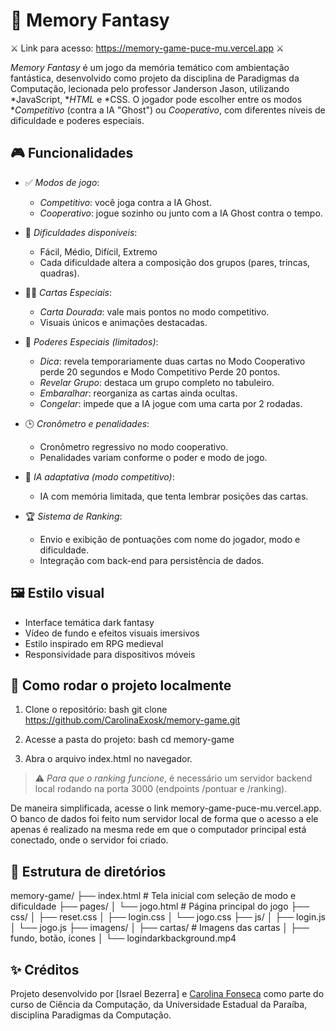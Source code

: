 # 🧠 Memory Fantasy 
  ⚔️ Link para acesso: https://memory-game-puce-mu.vercel.app ⚔️

*Memory Fantasy* é um jogo da memória temático com ambientação fantástica, desenvolvido como projeto da disciplina de Paradigmas da Computação, lecionada pelo professor Janderson Jason, utilizando *JavaScript, **HTML* e *CSS. O jogador pode escolher entre os modos **Competitivo* (contra a IA "Ghost") ou *Cooperativo*, com diferentes níveis de dificuldade e poderes especiais.

## 🎮 Funcionalidades

- ✅ *Modos de jogo*:
  - *Competitivo*: você joga contra a IA Ghost.
  - *Cooperativo*: jogue sozinho ou junto com a IA Ghost contra o tempo.

- 🧩 *Dificuldades disponíveis*:
  - Fácil, Médio, Difícil, Extremo
  - Cada dificuldade altera a composição dos grupos (pares, trincas, quadras).

- 🧙‍♂️ *Cartas Especiais*:
  - *Carta Dourada*: vale mais pontos no modo competitivo.
  - Visuais únicos e animações destacadas.

- 🧠 *Poderes Especiais (limitados)*:
  - *Dica*: revela temporariamente duas cartas no Modo Cooperativo perde 20 segundos e
      Modo Competitivo Perde 20 pontos.
  - *Revelar Grupo*: destaca um grupo completo no tabuleiro.
  - *Embaralhar*: reorganiza as cartas ainda ocultas.
  - *Congelar*: impede que a IA jogue com uma carta por 2 rodadas.

- 🕒 *Cronômetro e penalidades*:
  - Cronômetro regressivo no modo cooperativo.
  - Penalidades variam conforme o poder e modo de jogo.

- 🧠 *IA adaptativa (modo competitivo)*:
  - IA com memória limitada, que tenta lembrar posições das cartas.

- 🏆 *Sistema de Ranking*:
  - Envio e exibição de pontuações com nome do jogador, modo e dificuldade.
  - Integração com back-end para persistência de dados.

## 🖼️ Estilo visual

- Interface temática dark fantasy
- Vídeo de fundo e efeitos visuais imersivos
- Estilo inspirado em RPG medieval
- Responsividade para dispositivos móveis

## 🚀 Como rodar o projeto localmente

1. Clone o repositório:
   bash
   git clone https://github.com/CarolinaExosk/memory-game.git
   
2. Acesse a pasta do projeto:
   bash
   cd memory-game
   
3. Abra o arquivo index.html no navegador.

> ⚠️ *Para que o ranking funcione*, é necessário um servidor backend local rodando na porta 3000 (endpoints /pontuar e /ranking).

De maneira simplificada, acesse o link memory-game-puce-mu.vercel.app.
O banco de dados foi feito num servidor local de forma que o acesso a ele apenas é realizado na mesma rede em que o computador principal está conectado, onde o servidor foi criado.

## 📂 Estrutura de diretórios


memory-game/
├── index.html               # Tela inicial com seleção de modo e dificuldade
├── pages/
│   └── jogo.html            # Página principal do jogo
├── css/
│   ├── reset.css
│   ├── login.css
│   └── jogo.css
├── js/
│   ├── login.js
│   └── jogo.js
├── imagens/
│   ├── cartas/              # Imagens das cartas
│   ├── fundo, botão, ícones
│   └── logindarkbackground.mp4


## ✨ Créditos

Projeto desenvolvido por [Israel Bezerra] e [Carolina Fonseca](https://github.com/CarolinaExosk) como parte do curso de Ciência da Computação, da Universidade Estadual da Paraíba, disciplina Paradigmas da Computação.
